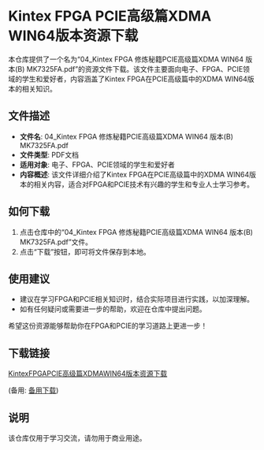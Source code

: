 # Kintex FPGA PCIE高级篇XDMA WIN64版本资源下载

本仓库提供了一个名为“04_Kintex FPGA 修炼秘籍PCIE高级篇XDMA WIN64 版本(B) MK7325FA.pdf”的资源文件下载。该文件主要面向电子、FPGA、PCIE领域的学生和爱好者，内容涵盖了Kintex FPGA在PCIE高级篇中的XDMA WIN64版本的相关知识。

## 文件描述

- **文件名**: 04_Kintex FPGA 修炼秘籍PCIE高级篇XDMA WIN64 版本(B) MK7325FA.pdf
- **文件类型**: PDF文档
- **适用对象**: 电子、FPGA、PCIE领域的学生和爱好者
- **内容概述**: 该文件详细介绍了Kintex FPGA在PCIE高级篇中的XDMA WIN64版本的相关内容，适合对FPGA和PCIE技术有兴趣的学生和专业人士学习参考。

## 如何下载

1. 点击仓库中的“04_Kintex FPGA 修炼秘籍PCIE高级篇XDMA WIN64 版本(B) MK7325FA.pdf”文件。
2. 点击“下载”按钮，即可将文件保存到本地。

## 使用建议

- 建议在学习FPGA和PCIE相关知识时，结合实际项目进行实践，以加深理解。
- 如有任何疑问或需要进一步的帮助，欢迎在仓库中提出问题。

希望这份资源能够帮助你在FPGA和PCIE的学习道路上更进一步！

## 下载链接
[KintexFPGAPCIE高级篇XDMAWIN64版本资源下载](https://pan.quark.cn/s/6d3f9dbf6010) 

(备用: [备用下载](https://pan.baidu.com/s/1AVPFCZMTlwVn4bcIUJ-Lxw?pwd=1234))

## 说明

该仓库仅用于学习交流，请勿用于商业用途。
